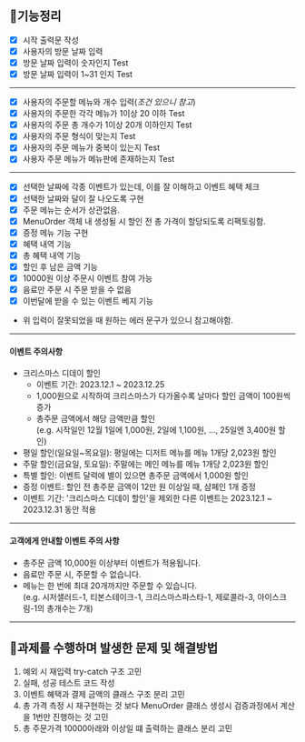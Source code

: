 ## 🚀기능정리


- [x] 시작 출력문 작성
- [x] 사용자의 방문 날짜 입력 
- [x] 방문 날짜 입력이 숫자인지 Test
- [x] 방문 날짜 입력이 1~31 인지 Test
---

- [x] 사용자의 주문할 메뉴와 개수 입력(*조건 있으니 참고*)
- [x] 사용자의 주문한 각각 메뉴가 1이상 20 이하 Test
- [x] 사용자의 주문 총 개수가 1이상 20개 이하인지 Test
- [x] 사용자의 주문 형식이 맞는지 Test
- [x] 사용자의 주문 메뉴가 중복이 있는지 Test
- [x] 사용자 주문 메뉴가 메뉴판에 존재하는지 Test

---

- [x] 선택한 날짜에 각종 이벤트가 있는데, 이를 잘 이해하고 이벤트 혜택 체크
- [x] 선택한 날짜와 달이 잘 나오도록 구현
- [x] 주문 메뉴는 순서가 상관없음.
- [x] MenuOrder 객체 내 생성될 시 할인 전 총 가격이 할당되도록 리팩토링함. 
- [x] 증정 메뉴 기능 구현
- [x] 혜택 내역 기능
- [x] 총 혜택 내역 기능
- [x] 할인 후 남은 금액 기능
- [x] 10000원 이상 주문시 이벤트 참여 가능
- [x] 음료만 주문 시 주문 받을 수 없음
- [x] 이번달에 받을 수 있는 이벤트 베지 기능

* 위 입력이 잘못되었을 때 원하는 에러 문구가 있으니 참고해야함.

---
#### 이벤트 주의사항

- 크리스마스 디데이 할인
    - 이벤트 기간: 2023.12.1 ~ 2023.12.25
    - 1,000원으로 시작하여 크리스마스가 다가올수록 날마다 할인 금액이 100원씩 증가
    - 총주문 금액에서 해당 금액만큼 할인  
      (e.g. 시작일인 12월 1일에 1,000원, 2일에 1,100원, ..., 25일엔 3,400원 할인)
- 평일 할인(일요일~목요일): 평일에는 디저트 메뉴를 메뉴 1개당 2,023원 할인
- 주말 할인(금요일, 토요일): 주말에는 메인 메뉴를 메뉴 1개당 2,023원 할인
- 특별 할인: 이벤트 달력에 별이 있으면 총주문 금액에서 1,000원 할인
- 증정 이벤트: 할인 전 총주문 금액이 12만 원 이상일 때, 샴페인 1개 증정
- 이벤트 기간: '크리스마스 디데이 할인'을 제외한 다른 이벤트는 2023.12.1 ~ 2023.12.31 동안 적용

---

#### 고객에게 안내할 이벤트 주의 사항

- 총주문 금액 10,000원 이상부터 이벤트가 적용됩니다.
- 음료만 주문 시, 주문할 수 없습니다.
- 메뉴는 한 번에 최대 20개까지만 주문할 수 있습니다.  
  (e.g. 시저샐러드-1, 티본스테이크-1, 크리스마스파스타-1, 제로콜라-3, 아이스크림-1의 총개수는 7개)

---




## 🎯과제를 수행하며 발생한 문제 및 해결방법 

1. 예외 시 재입력 try-catch 구조 고민
2. 실패, 성공 테스트 코드 작성
3. 이벤트 혜택과 결제 금액의 클래스 구조 분리 고민
4. 총 가격 측정 시 재구현하는 것 보다 MenuOrder 클래스 생성시 검증과정에서 계산을 1번만 진행하는 것 고민
5. 총 주문가격 10000아래와 이상일 떄 출력하는 클래스 분리 고민